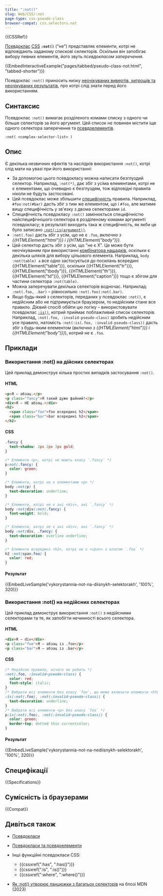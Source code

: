 ```yaml
---
title: ":not()"
slug: Web/CSS/:not
page-type: css-pseudo-class
browser-compat: css.selectors.not
---
```


{{CSSRef}}

[Псевдоклас](/uk/docs/Web/CSS/Pseudo-classes) [CSS](/uk/docs/Web/CSS) **`:not()`** ("не") представляє елементи, котрі не відповідають заданому спискові селекторів. Оскільки він запобігає вибору певних елементів, його звуть _псевдокласом заперечення_.

{{EmbedInteractiveExample("pages/tabbed/pseudo-class-not.html", "tabbed-shorter")}}

Псевдоклас `:not()` приносить низку [неочікуваних вивертів, хитрощів та неочікуваних результатів](#opys), про котрі слід знати перед його використанням.

## Синтаксис

Псевдоклас `:not()` вимагає розділеного комами списку з одного чи більше селекторів за його аргумент. Цей список не повинен містити іще одного селектора заперечення та [псевдоелементів](/uk/docs/Web/CSS/Pseudo-elements).

```
:not( <complex-selector-list> )
```

## Опис

Є декілька незвичних ефектів та наслідків використання `:not()`, котрі слід мати на увазі при його використанні:

- За допомогою цього псевдокласу можна написати безглуздий селектор. Наприклад, `:not(*)`, дає збіг з усіма елементами, котрі не є елементами, що очевидно є безглуздям, тож відповідні правила ніколи не будуть застосовані.
- Цей псевдоклас може збільшити [специфічність](/uk/docs/Web/CSS/Specificity) правила. Наприклад, `#foo:not(#bar)` дасть збіг з тим же елементом, що і `#foo`, але матиме вищу специфічність у зв'язку з двома селекторами `id`.
- Специфічність псевдокласу `:not()` замінюється специфічністю найспецифічнішого селектора в розділеному комами аргументі псевдокласу; в результаті виходить така ж специфічність, як якби це було записано [`:not(:is(argument))`](/uk/docs/Web/CSS/:is).
- `:not(.foo)` дасть збіг з усім, що не є `.foo`, _включно з {{HTMLElement("html")}} і {{HTMLElement("body")}}._
- Цей селектор дасть збіг з усім, що "не є X". Це може бути неочікуваним при використанні [комбінатора нащадків](/uk/docs/Web/CSS/Descendant_combinator), оскільки є декілька шляхів для вибору цільового елемента. Наприклад, `body :not(table) a` все одно застосується до посилань всередині {{HTMLElement("table")}}, оскільки {{HTMLElement("tr")}}, {{HTMLElement("tbody")}}, {{HTMLElement("th")}}, {{HTMLElement("td")}}, {{HTMLElement("caption")}} тощо є збігом для частини селектора `:not(table)`.
- Можна заперечувати декілька селекторів водночас. Наприклад: `:not(.foo, .bar)` – рівносильно `:not(.foo):not(.bar)`.
- Якщо будь-який з селекторів, переданих у псевдоклас `:not()`, є недійсним або не підтримується браузером, то недійсним стане все правило. Дієвий спосіб обійти цю логіку – використовувати псевдоклас [`:is()`](/uk/docs/Web/CSS/:is), котрий приймає поблажливий список селекторів. Наприклад, `:not(.foo, :invalid-pseudo-class)` зробить недійсним усе правило, натомість `:not(:is(.foo, :invalid-pseudo-class))` дасть збіг з будь-яким елементом (_включно з {{HTMLElement("html")}} і {{HTMLElement("body")}}_), котрий не є `.foo`.

## Приклади

### Використання :not() на дійсних селекторах

Цей приклад демонструє кілька простих випадків застосування `:not()`.

#### HTML

```html
<p>Я – абзац.</p>
<p class="fancy">Я такий дуже файний!</p>
<div>Я – НЕ абзац.</div>
<h2>
  <span class="foo">foo всередині h2</span>
  <span class="bar">bar всередині h2</span>
</h2>
```

#### CSS

```css
.fancy {
  text-shadow: 2px 2px 3px gold;
}

/* Елементи <p>, котрі не мають класу `.fancy` */
p:not(.fancy) {
  color: green;
}

/* Елементи, котрі не є елементами <p> */
body :not(p) {
  text-decoration: underline;
}

/* Елементи, котрі не є ані <div>, ані `.fancy` */
body :not(div):not(.fancy) {
  font-weight: bold;
}

/* Елементи, котрі не є ані <div>, ані `.fancy` */
body :not(div, .fancy) {
  text-decoration: overline underline;
}

/* Елементи всередині <h2>, котрі не є <span> з класом `.foo` */
h2 :not(span.foo) {
  color: red;
}
```

#### Результат

{{EmbedLiveSample('vykorystannia-not-na-diisnykh-selektorakh', '100%', 320)}}

### Використання :not() на недійсних селекторах

Цей приклад демонструє використання `:not()` з недійсними селекторами та те, як запобігти нечинності всього селектора.

#### HTML

```html
<div>Я – div</div>
<p class="foo">Я – абзац із .foo</p>
<p class="bar">Я – абзац із .bar</p>
```

#### CSS

```css
/* Недійсне правило, нічого не робить */
:not(.foo, :invalid-pseudo-class) {
  color: red;
  font-style: italic;
}
/* Вибрати всі елементи без класу `foo`, що може включати елементи <html> і <body> */
:is(:not(.foo), :not(:invalid-pseudo-class)) {
  text-decoration: underline;
}
/* Вибрати всі елементи <p> без класу `foo` */
p:is(:not(.foo), :not(:invalid-pseudo-class)) {
  color: green;
  border-top: dotted thin currentcolor;
}
```

#### Результат

{{EmbedLiveSample('vykorystannia-not-na-nediisnykh-selektorakh', '100%', 320)}}

## Специфікації

{{Specifications}}

## Сумісність із браузерами

{{Compat}}

## Дивіться також

- [Псевдокласи](/uk/docs/Web/CSS/Pseudo-classes)
- [Псевдокласи та псевдоелементи](/uk/docs/Learn/CSS/Building_blocks/Selectors/Pseudo-classes_and_pseudo-elements)
- Інші функційні псевдокласи CSS:

  - {{cssxref(":has", ":has()")}}
  - {{cssxref(":is", ":is()")}}
  - {{cssxref(":where", ":where()")}}

- [Як :not() утворює ланцюжки з багатьох селекторів](https://developer.mozilla.org/en-US/blog/css-not-pseudo-multiple-selectors/) на блозі MDN (2023)
